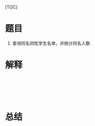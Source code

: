 [TOC]

# 题目
1. 查询同名同性学生名单，并统计同名人数

# 解释

```mysql

```

```mysql

```

```mysql

```

```mysql

```

```mysql

```

```mysql

```



# 总结

